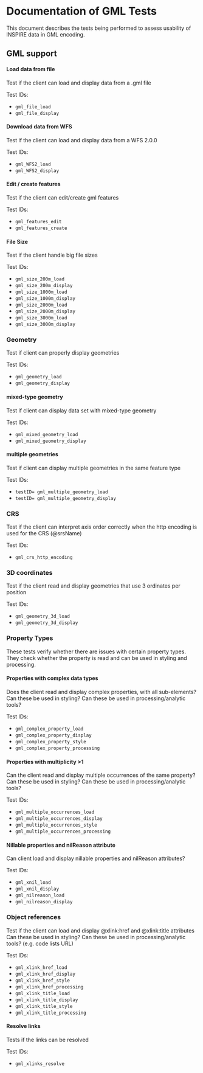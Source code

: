 # Documentation of GML Tests
This document describes the tests being performed to assess usability of INSPIRE data in GML encoding. 

## GML support

#### Load data from file

Test if the client can load and display data from a .gml file

Test IDs:

* `gml_file_load`
* `gml_file_display`

#### Download data from WFS

Test if the client can load and display data from a WFS 2.0.0   

Test IDs:

* `gml_WFS2_load`
* `gml_WFS2_display`

#### Edit / create features

Test if the client can edit/create gml features

Test IDs:   
* `gml_features_edit`
* `gml_features_create`

#### File Size

Test if the client handle big file sizes
           
Test IDs:
* `gml_size_200m_load`        
* `gml_size_200m_display` 
* `gml_size_1000m_load`        
* `gml_size_1000m_display`   
* `gml_size_2000m_load`        
* `gml_size_2000m_display`
* `gml_size_3000m_load`        
* `gml_size_3000m_display`

### Geometry

Test if client can properly display geometries

Test IDs:

* `gml_geometry_load`
* `gml_geometry_display`

#### mixed-type geometry

Test if client can display data set with mixed-type geometry

Test IDs:

* `gml_mixed_geometry_load`
* `gml_mixed_geometry_display`

#### multiple geometries

Test if client can display multiple geometries in the same feature type 

Test IDs:

* `testID= gml_multiple_geometry_load`
* `testID= gml_multiple_geometry_display`


### CRS

Test if the client can interpret axis order correctly when the http encoding is used for the CRS (@srsName) 

Test IDs:

* `gml_crs_http_encoding`


### 3D coordinates

Test if the client read and display geometries that use 3 ordinates per position

Test IDs:

* `gml_geometry_3d_load`
* `gml_geometry_3d_display`


### Property Types

These tests verify whether there are issues with certain property types. 
They check whether the property is read and can be used in styling and processing.

#### Properties with complex data types 

Does the client read and display complex properties, with all sub-elements? 
Can these be used in styling? 
Can these be used in processing/analytic tools?

Test IDs:

* `gml_complex_property_load`
* `gml_complex_property_display`
* `gml_complex_property_style`
* `gml_complex_property_processing`


#### Properties with multiplicity >1

Can the client read and display multiple occurrences of the same property?
Can these be used in styling? 
Can these be used in processing/analytic tools?

Test IDs:

* `gml_multiple_occurrences_load`
* `gml_multiple_occurrences_display`
* `gml_multiple_occurrences_style`
* `gml_multiple_occurrences_processing`


#### Nillable properties and nilReason attribute

Can client load and display nillable properties and nilReason attributes?

Test IDs:

* `gml_xnil_load`
* `gml_xnil_display`
* `gml_nilreason_load`
* `gml_nilreason_display`


### Object references

Test if the client can load and display @xlink:href and @xlink:title attributes 
Can these be used in styling? Can these be used in processing/analytic tools? (e.g. code lists URL)

Test IDs:

* `gml_xlink_href_load`
* `gml_xlink_href_display`
* `gml_xlink_href_style`
* `gml_xlink_href_processing`
* `gml_xlink_title_load`
* `gml_xlink_title_display`
* `gml_xlink_title_style`
* `gml_xlink_title_processing`

#### Resolve links

Tests if the links can be resolved

Test IDs:

* `gml_xlinks_resolve`


